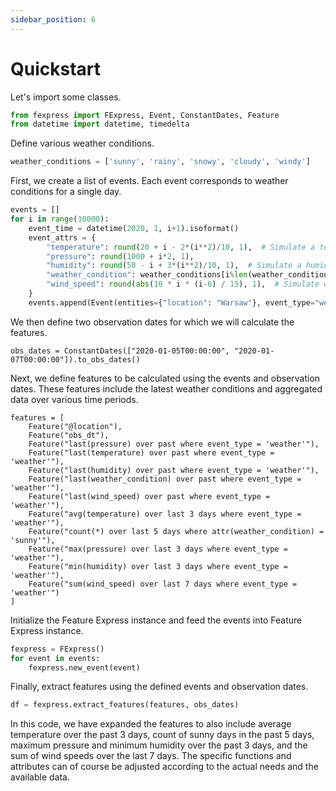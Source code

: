 ```yaml
---
sidebar_position: 6
---
```


# Quickstart

Let's import some classes.

```python
from fexpress import FExpress, Event, ConstantDates, Feature
from datetime import datetime, timedelta
```

Define various weather conditions.

```python
weather_conditions = ['sunny', 'rainy', 'snowy', 'cloudy', 'windy']
```

First, we create a list of events. Each event corresponds to weather conditions for a single day.

```python
events = []
for i in range(10000):
    event_time = datetime(2020, 1, i+1).isoformat()
    event_attrs = {
        "temperature": round(20 + i - 2*(i**2)/10, 1),  # Simulate a temperature fluctuation
        "pressure": round(1000 + i*2, 1),
        "humidity": round(50 - i + 3*(i**2)/10, 1),  # Simulate a humidity fluctuation
        "weather_condition": weather_conditions[i%len(weather_conditions)],  # Cycle through weather conditions
        "wind_speed": round(abs(10 * i * (i-6) / 15), 1),  # Simulate wind speed fluctuation
    }
    events.append(Event(entities={"location": "Warsaw"}, event_type="weather", time=event_time, attrs=event_attrs))
```

We then define two observation dates for which we will calculate the features.

```
obs_dates = ConstantDates(["2020-01-05T00:00:00", "2020-01-07T00:00:00"]).to_obs_dates()
```

Next, we define features to be calculated using the events and observation dates. 
These features include the latest weather conditions and aggregated data over various time periods.

```
features = [
    Feature("@location"),
    Feature("obs_dt"),
    Feature("last(pressure) over past where event_type = 'weather'"),
    Feature("last(temperature) over past where event_type = 'weather'"),
    Feature("last(humidity) over past where event_type = 'weather'"),
    Feature("last(weather_condition) over past where event_type = 'weather'"),
    Feature("last(wind_speed) over past where event_type = 'weather'"),
    Feature("avg(temperature) over last 3 days where event_type = 'weather'"),
    Feature("count(*) over last 5 days where attr(weather_condition) = 'sunny'"),
    Feature("max(pressure) over last 3 days where event_type = 'weather'"),
    Feature("min(humidity) over last 3 days where event_type = 'weather'"),
    Feature("sum(wind_speed) over last 7 days where event_type = 'weather'")
]
```

Initialize the Feature Express instance and feed the events into Feature Express instance.

```python
fexpress = FExpress()
for event in events:
    fexpress.new_event(event)
```

Finally, extract features using the defined events and observation dates.

```python
df = fexpress.extract_features(features, obs_dates)
```

In this code, we have expanded the features to also include average temperature over the past 3 days, count of sunny days in the past 5 days, maximum pressure and minimum humidity over the past 3 days, and the sum of wind speeds over the last 7 days. The specific functions and attributes can of course be adjusted according to the actual needs and the available data.
